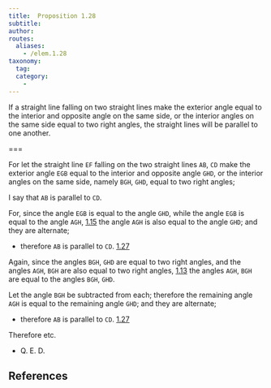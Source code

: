 ```yaml
---
title:  Proposition 1.28
subtitle:
author:
routes:
  aliases:
    - /elem.1.28
taxonomy:
  tag:
  category:
    -
---
```


If a straight line falling on two straight lines make the exterior angle equal to the interior and opposite angle on the same side, or the interior angles on the same side equal to two right angles, the straight lines will be parallel to one another. 

===

For let the straight line `EF` falling on the two straight lines `AB`, `CD` make the exterior angle `EGB` equal to the interior and opposite angle `GHD`, or the interior angles on the same side, namely `BGH`, `GHD`, equal to two right angles;

I say that `AB` is parallel to `CD`.

For, since the angle `EGB` is equal to the angle `GHD`, while the angle `EGB` is equal to the angle `AGH`, [1.15]  the angle `AGH` is also equal to the angle `GHD`; and they are alternate; 

- therefore `AB` is parallel to `CD`. [1.27]

Again, since the angles `BGH`, `GHD` are equal to two right angles, and the angles `AGH`, `BGH` are also equal to two right angles, [1.13] the angles `AGH`, `BGH` are equal to the angles `BGH`, `GHD`.

Let the angle `BGH` be subtracted from each; therefore the remaining angle `AGH` is equal to the remaining angle `GHD`; and they are alternate; 

- therefore `AB` is parallel to `CD`. [1.27]

Therefore etc.

- Q. E. D.

## References

[1.13]: /elem.1.13 "Book 1 - Proposition 13"
[1.15]: /elem.1.15 "Book 1 - Proposition 15"
[1.27]: /elem.1.27 "Book 1 - Proposition 27"
